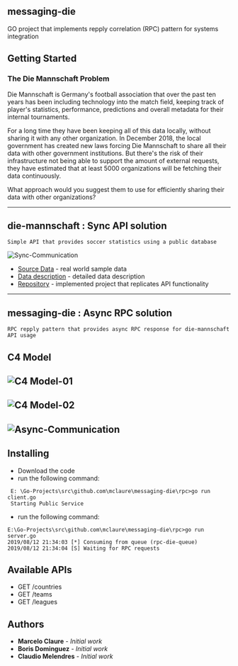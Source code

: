 ## messaging-die

GO project that implements repply correlation (RPC) pattern for systems integration

## Getting Started
### The Die Mannschaft Problem
Die Mannschaft is Germany's football association that over the past ten years has been including technology into the match field, keeping track of player's statistics, performance, predictions and overall metadata for their internal tournaments.

For a long time they have been keeping all of this data locally, without sharing it with any other organization. In December 2018, the local government has created new laws forcing Die Mannschaft to share all their data with other government institutions. But there's the risk of their infrastructure not being able to support the amount of external requests, they have estimated that at least 5000 organizations will be fetching their data continuously.

What approach would you suggest them to use for efficiently sharing their data with other organizations?

------

## die-mannschaft : Sync API solution
```
Simple API that provides soccer statistics using a public database
```
![Sync-Communication](https://user-images.githubusercontent.com/24611413/62910994-b8626400-bd50-11e9-923b-ef0d5d8f3c1f.jpg)

* [Source Data](https://www.kaggle.com/hugomathien/soccer) - real world sample data 
* [Data description](http://www.football-data.co.uk/notes.txt) - detailed data description
* [Repository](https://github.com/mclaure/die-mannschaft) - implemented project that replicates API functionality

-----
## messaging-die : Async RPC solution
```
RPC repply pattern that provides async RPC response for die-mannschaft API usage
```
## C4 Model

![C4 Model-01](https://user-images.githubusercontent.com/24611413/62994080-1b72fa00-be28-11e9-8dd0-db8c9b944eda.jpg)
------
![C4 Model-02](https://user-images.githubusercontent.com/24611413/62994093-2ded3380-be28-11e9-90c0-1ea9a4efb5ae.jpg)
------
![Async-Communication](https://user-images.githubusercontent.com/24611413/62910317-10e43200-bd4e-11e9-8e77-70e31d3794ae.jpg)
------

## Installing

* Download the code
* run the following command:
```
 E: \Go-Projects\src\github.com\mclaure\messaging-die\rpc>go run client.go
 Starting Public Service
```
* run the following command:
```
E:\Go-Projects\src\github.com\mclaure\messaging-die\rpc>go run server.go
2019/08/12 21:34:03 [*] Consuming from queue (rpc-die-queue)
2019/08/12 21:34:04 [S] Waiting for RPC requests
```

## Available APIs

*  GET /countries
*  GET /teams
*  GET /leagues

## Authors

* **Marcelo Claure** - *Initial work*
* **Boris Dominguez** - *Initial work*
* **Claudio Melendres** - *Initial work*
